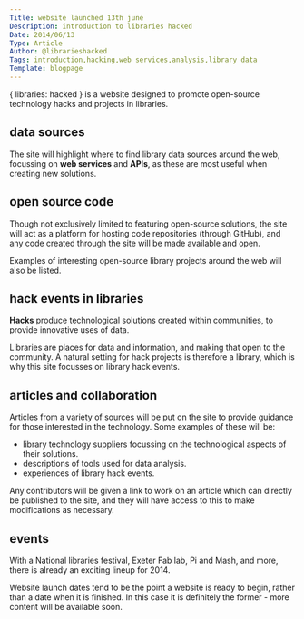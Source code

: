 ```yaml
---
Title: website launched 13th june
Description: introduction to libraries hacked
Date: 2014/06/13
Type: Article
Author: @librarieshacked
Tags: introduction,hacking,web services,analysis,library data
Template: blogpage
---
```


{ libraries: hacked } is a website designed to promote open-source technology hacks and projects in libraries.

## data sources
The site will highlight where to find library data sources around the web, focussing on **web services** and **APIs**, as these are most useful when creating new solutions.

## open source code
Though not exclusively limited to featuring open-source solutions, the site will act as a platform for hosting code repositories (through GitHub), and any code created through the site will be made available and open.

Examples of interesting open-source library projects around the web will also be listed.

## hack events in libraries
**Hacks** produce technological solutions created within communities, to provide innovative uses of data. 

Libraries are places for data and information, and making that open to the community.  A natural setting for hack projects is therefore a library, which is why this site focusses on library hack events.

## articles and collaboration
Articles from a variety of sources will be put on the site to provide guidance for those interested in the technology.  Some examples of these will be:

- library technology suppliers focussing on the technological aspects of their solutions.
- descriptions of tools used for data analysis. 
- experiences of library hack events.

Any contributors will be given a link to work on an article which can directly be published to the site, and they will have access to this to make modifications as necessary.

## events
With a National libraries festival, Exeter Fab lab, Pi and Mash, and more, there is already an exciting lineup for 2014.

Website launch dates tend to be the point a website is ready to begin, rather than a date when it is finished.  In this case it is definitely the former - more content will be available soon.